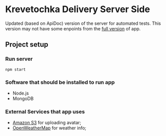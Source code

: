 # Krevetochka Delivery Server Side
Updated (based on ApiDoc) version of the server for automated tests. This version may not have some enpoints from the [full version](https://github.com/StellarCrow/uber-like-app) of app.

## Project setup

### Run server
```
npm start
```

### Software that should be installed to run app
- Node.js
- MongoDB

### External Services that app uses
- [Amazon S3](https://aws.amazon.com/ru/) for uploading avatar;
- [OpenWeatherMap](https://openweathermap.org/) for weather info;

